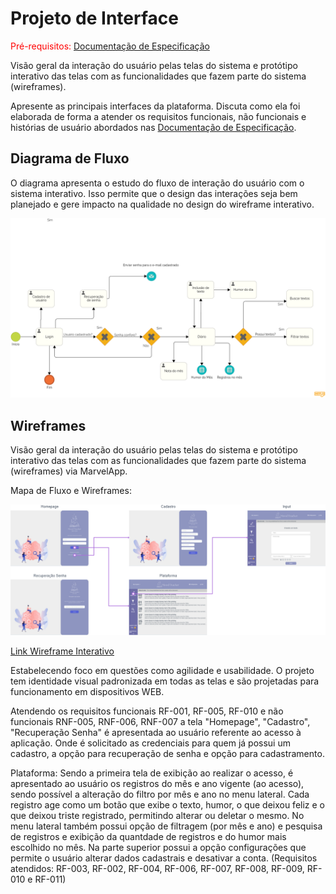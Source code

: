 
# Projeto de Interface

<span style="color:red">Pré-requisitos: <a href="2-Especificação do Projeto.md"> Documentação de Especificação</a></span>

Visão geral da interação do usuário pelas telas do sistema e protótipo interativo das telas com as funcionalidades que fazem parte do sistema (wireframes).

 Apresente as principais interfaces da plataforma. Discuta como ela foi elaborada de forma a atender os requisitos funcionais, não funcionais e histórias de usuário abordados nas <a href="2-Especificação do Projeto.md"> Documentação de Especificação</a>.

## Diagrama de Fluxo

O diagrama apresenta o estudo do fluxo de interação do usuário com o sistema interativo. Isso permite que o design das interações seja bem planejado e gere impacto na qualidade no design do wireframe interativo.

![Diagrama de Fluxo](img/diagramafluxo.png)


## Wireframes

Visão geral da interação do usuário pelas telas do sistema e protótipo interativo das telas com as funcionalidades que fazem parte do sistema (wireframes) via MarvelApp.

Mapa de Fluxo e Wireframes:

![Wireframe](img/mapafluxo.png)

<a href="https://marvelapp.com/prototype/c13jb5h" target="_blank"> Link Wireframe Interativo</a>

Estabelecendo foco em questões como agilidade e usabilidade. O projeto tem identidade visual padronizada em todas as telas e são projetadas para funcionamento em dispositivos WEB.

Atendendo os requisitos funcionais RF-001, RF-005, RF-010  e não funcionais RNF-005, RNF-006, RNF-007 a tela "Homepage", "Cadastro", "Recuperação Senha" é apresentada ao usuário referente ao acesso à aplicação. Onde é solicitado as credenciais para quem já possui um cadastro, a opção para recuperação de senha e opção para cadastramento. 

Plataforma: Sendo a primeira tela de exibição ao realizar o acesso, é apresentado ao usuário os registros do mês e ano vigente (ao acesso), sendo possível a alteração do filtro por mês e ano no menu lateral. Cada registro age como um botão que exibe o texto, humor, o que deixou feliz e o que deixou triste registrado, permitindo alterar ou deletar o mesmo. No menu lateral também possui opção de filtragem (por mês e ano) e pesquisa de registros e exibição da quantdade de registros e do humor mais escolhido no mês. Na parte superior possui a opção configurações que permite o usuário alterar dados cadastrais e desativar a conta. (Requisitos atendidos: RF-003, RF-002, RF-004, RF-006, RF-007, RF-008, RF-009, RF-010 e RF-011)


